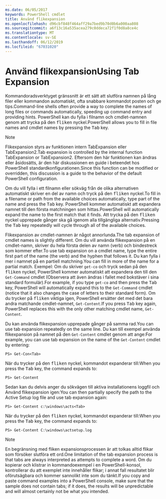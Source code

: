 ```yaml
---
ms.date: 06/05/2017
keywords: PowerShell cmdlet
title: Använd flikexpansion
ms.openlocfilehash: d96cbf848f464aff29a7bed9b70d0b6a000aa808
ms.sourcegitcommit: a6f13c16a535acea279c0ddeca72f1f0d8a8ce4c
ms.translationtype: MT
ms.contentlocale: sv-SE
ms.lasthandoff: 06/12/2019
ms.locfileid: "67031020"
---
```

# <a name="using-tab-expansion"></a><span data-ttu-id="bcf92-103">Använd flikexpansion</span><span class="sxs-lookup"><span data-stu-id="bcf92-103">Using Tab Expansion</span></span>

<span data-ttu-id="bcf92-104">Kommandoradsverktyget gränssnitt är ett sätt att slutföra namnen på lång filer eller kommandon automatiskt, ofta snabbare kommandot posten och ge tips.</span><span class="sxs-lookup"><span data-stu-id="bcf92-104">Command-line shells often provide a way to complete the names of long files or commands automatically, speeding up command entry and providing hints.</span></span> <span data-ttu-id="bcf92-105">PowerShell kan du fylla i filnamn och cmdlet-namnen genom att trycka på den <kbd>fliken</kbd> nyckel.</span><span class="sxs-lookup"><span data-stu-id="bcf92-105">PowerShell allows you to fill in file names and cmdlet names by pressing the <kbd>Tab</kbd> key.</span></span>

> [!NOTE]
> <span data-ttu-id="bcf92-106">Flikexpansion styrs av funktionen intern TabExpansion eller TabExpansion2.</span><span class="sxs-lookup"><span data-stu-id="bcf92-106">Tab expansion is controlled by the internal function TabExpansion or TabExpansion2.</span></span> <span data-ttu-id="bcf92-107">Eftersom den här funktionen kan ändras eller åsidosätts, är den här diskussionen en guide i beteendet hos PowerShell standardkonfigurationen.</span><span class="sxs-lookup"><span data-stu-id="bcf92-107">Since this function can be modified or overridden, this discussion is a guide to the behavior of the default PowerShell configuration.</span></span>

<span data-ttu-id="bcf92-108">Om du vill fylla i ett filnamn eller sökväg från de olika alternativen automatiskt skriver en del av namn och tryck på den <kbd>fliken</kbd> nyckel.</span><span class="sxs-lookup"><span data-stu-id="bcf92-108">To fill in a filename or path from the available choices automatically, type part of the name and press the <kbd>Tab</kbd> key.</span></span> <span data-ttu-id="bcf92-109">PowerShell kommer automatiskt att expandera namnet till den första matchningen som hittas.</span><span class="sxs-lookup"><span data-stu-id="bcf92-109">PowerShell will automatically expand the name to the first match that it finds.</span></span> <span data-ttu-id="bcf92-110">Att trycka på den <kbd>fliken</kbd> nyckel upprepade gånger ska gå igenom alla tillgängliga alternativ.</span><span class="sxs-lookup"><span data-stu-id="bcf92-110">Pressing the <kbd>Tab</kbd> key repeatedly will cycle through all of the available choices.</span></span>

<span data-ttu-id="bcf92-111">Flikexpansion av cmdlet-namnen är något annorlunda.</span><span class="sxs-lookup"><span data-stu-id="bcf92-111">The tab expansion of cmdlet names is slightly different.</span></span> <span data-ttu-id="bcf92-112">Om du vill använda flikexpansion på en cmdlet-namn, skriver du hela första delen av namn (verb) och bindestreck som kommer efter.</span><span class="sxs-lookup"><span data-stu-id="bcf92-112">To use tab expansion on a cmdlet name, type the entire first part of the name (the verb) and the hyphen that follows it.</span></span> <span data-ttu-id="bcf92-113">Du kan fylla i mer i namnet på en partiell matchning.</span><span class="sxs-lookup"><span data-stu-id="bcf92-113">You can fill in more of the name for a partial match.</span></span> <span data-ttu-id="bcf92-114">Exempel: Om du skriver `get-co` och tryck sedan på den <kbd>fliken</kbd> nyckel, PowerShell kommer automatiskt att expandera den till den `Get-Command` cmdlet (Observera att även ändras i fallet med bokstäver i sina standard formulär).</span><span class="sxs-lookup"><span data-stu-id="bcf92-114">For example, if you type `get-co` and then press the <kbd>Tab</kbd> key, PowerShell will automatically expand this to the `Get-Command` cmdlet (notice that it also changes the case of letters to their standard form).</span></span> <span data-ttu-id="bcf92-115">Om du trycker på <kbd>fliken</kbd> viktiga igen, PowerShell ersätter det med det bara andra matchande cmdlet-namnet, `Get-Content`.</span><span class="sxs-lookup"><span data-stu-id="bcf92-115">If you press <kbd>Tab</kbd> key again, PowerShell replaces this with the only other matching cmdlet name, `Get-Content`.</span></span>

<span data-ttu-id="bcf92-116">Du kan använda flikexpansion upprepade gånger på samma rad.</span><span class="sxs-lookup"><span data-stu-id="bcf92-116">You can use tab expansion repeatedly on the same line.</span></span> <span data-ttu-id="bcf92-117">Du kan till exempel använda flikexpansion på namnet på den `Get-Content` cmdlet genom att ange:</span><span class="sxs-lookup"><span data-stu-id="bcf92-117">For example, you can use tab expansion on the name of the `Get-Content` cmdlet by entering:</span></span>

```
PS> Get-Con<Tab>
```

<span data-ttu-id="bcf92-118">När du trycker på den <kbd>fliken</kbd> nyckel, kommandot expanderar till:</span><span class="sxs-lookup"><span data-stu-id="bcf92-118">When you press the <kbd>Tab</kbd> key, the command expands to:</span></span>

```
PS> Get-Content
```

<span data-ttu-id="bcf92-119">Sedan kan du delvis anger du sökvägen till aktiva installationens loggfil och Använd flikexpansion igen:</span><span class="sxs-lookup"><span data-stu-id="bcf92-119">You can then partially specify the path to the Active Setup log file and use tab expansion again:</span></span>

```
PS> Get-Content c:\windows\acts<Tab>
```

<span data-ttu-id="bcf92-120">När du trycker på den <kbd>fliken</kbd> nyckel, kommandot expanderar till:</span><span class="sxs-lookup"><span data-stu-id="bcf92-120">When you press the <kbd>Tab</kbd> key, the command expands to:</span></span>

```
PS> Get-Content C:\windows\actsetup.log
```

> [!NOTE]
> <span data-ttu-id="bcf92-121">En begränsning med fliken expansionsprocessen är att tolkas alltid flikar som försöker slutföra ett ord.</span><span class="sxs-lookup"><span data-stu-id="bcf92-121">One limitation of the tab expansion process is that tabs are always interpreted as attempts to complete a word.</span></span> <span data-ttu-id="bcf92-122">Om du kopierar och klistrar in kommandoexempel i en PowerShell-konsol, kontrollerar du att exemplet inte innehåller flikar; i annat fall resultatet blir oförutsägbara och kommer sannolikt inte som du tänkt.</span><span class="sxs-lookup"><span data-stu-id="bcf92-122">If you copy and paste command examples into a PowerShell console, make sure that the sample does not contain tabs; if it does, the results will be unpredictable and will almost certainly not be what you intended.</span></span>
